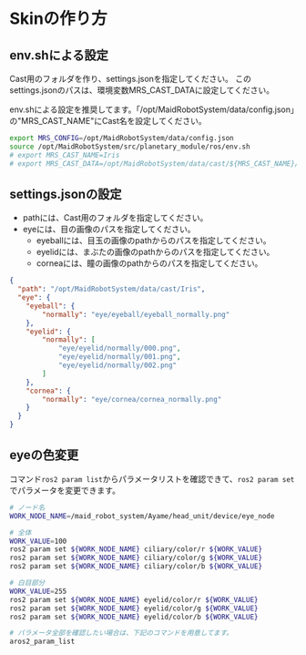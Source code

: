 # Skinの作り方

## env.shによる設定

Cast用のフォルダを作り、settings.jsonを指定してください。
このsettings.jsonのパスは、環境変数MRS_CAST_DATAに設定してください。

env.shによる設定を推奨してます。「/opt/MaidRobotSystem/data/config.json」の"MRS_CAST_NAME"にCast名を設定してください。

```bash
export MRS_CONFIG=/opt/MaidRobotSystem/data/config.json
source /opt/MaidRobotSystem/src/planetary_module/ros/env.sh
# export MRS_CAST_NAME=Iris
# export MRS_CAST_DATA=/opt/MaidRobotSystem/data/cast/${MRS_CAST_NAME}/settings.json
```


## settings.jsonの設定

* pathには、Cast用のフォルダを指定してください。
* eyeには、目の画像のパスを指定してください。
  * eyeballには、目玉の画像のpathからのパスを指定してください。
  * eyelidには、まぶたの画像のpathからのパスを指定してください。
  * corneaには、瞳の画像のpathからのパスを指定してください。

```json
{
  "path": "/opt/MaidRobotSystem/data/cast/Iris",
  "eye": {
    "eyeball": {
        "normally": "eye/eyeball/eyeball_normally.png"
    },
    "eyelid": {
        "normally": [
            "eye/eyelid/normally/000.png",
            "eye/eyelid/normally/001.png",
            "eye/eyelid/normally/002.png"
        ]
    },
    "cornea": {
        "normally": "eye/cornea/cornea_normally.png"
    }
  }
}
```



## eyeの色変更

コマンド```ros2 param list```からパラメータリストを確認できて、```ros2 param set```でパラメータを変更できます。


```bash
# ノード名
WORK_NODE_NAME=/maid_robot_system/Ayame/head_unit/device/eye_node

# 全体
WORK_VALUE=100
ros2 param set ${WORK_NODE_NAME} ciliary/color/r ${WORK_VALUE}
ros2 param set ${WORK_NODE_NAME} ciliary/color/g ${WORK_VALUE}
ros2 param set ${WORK_NODE_NAME} ciliary/color/b ${WORK_VALUE}

# 白目部分
WORK_VALUE=255
ros2 param set ${WORK_NODE_NAME} eyelid/color/r ${WORK_VALUE}
ros2 param set ${WORK_NODE_NAME} eyelid/color/g ${WORK_VALUE}
ros2 param set ${WORK_NODE_NAME} eyelid/color/b ${WORK_VALUE}

# パラメータ全部を確認したい場合は、下記のコマンドを用意してます。
aros2_param_list

```
